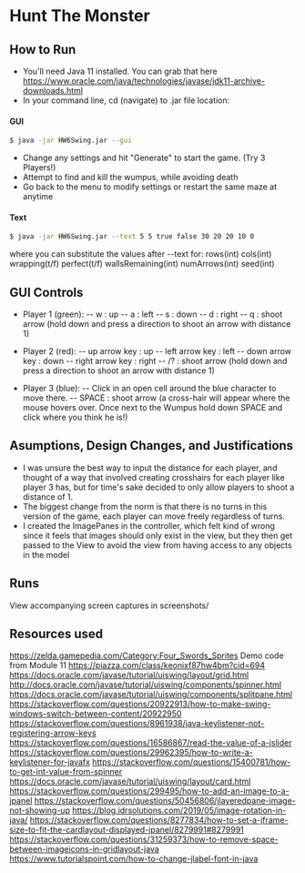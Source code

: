 # Hunt The Monster

## How to Run
- You'll need Java 11 installed. You can grab that here https://www.oracle.com/java/technologies/javase/jdk11-archive-downloads.html
- In your command line, cd (navigate) to .jar file location: 
#### GUI
```sh
$ java -jar HW6Swing.jar --gui
```
- Change any settings and hit "Generate" to start the game. (Try 3 Players!)
- Attempt to find and kill the wumpus, while avoiding death
- Go back to the menu to modify settings or restart the same maze at anytime

#### Text
```sh
$ java -jar HW6Swing.jar --text 5 5 true false 30 20 20 10 0
```
where you can substitute the values after --text for: rows(int) cols(int) wrapping(t/f) perfect(t/f) wallsRemaining(int) numArrows(int) seed(int)

## GUI Controls
- Player 1 (green):
-- w : up
-- a : left
-- s : down
-- d : right
-- q : shoot arrow (hold down and press a direction to shoot an arrow with distance 1)

- Player 2 (red):
-- up arrow key : up
-- left arrow key : left
-- down arrow key : down
-- right arrow key : right
-- /? : shoot arrow (hold down and press a direction to shoot an arrow with distance 1)

- Player 3 (blue):
-- Click in an open cell around the blue character to move there.
-- SPACE : shoot arrow (a cross-hair will appear where the mouse hovers over. Once next to the Wumpus hold down SPACE and click where you think he is!)


## Asumptions, Design Changes, and Justifications
- I was unsure the best way to input the distance for each player, and thought of a way that involved creating crosshairs for each player like player 3 has, but for time's sake decided to only allow players to shoot a distance of 1. 
- The biggest change from the norm is that there is no turns in this version of the game, each player can move freely regardless of turns.
- I created the ImagePanes in the controller, which felt kind of wrong since it feels that images should only exist in the view, but they then get passed to the View to avoid the view from having access to any objects in the model

## Runs
View accompanying screen captures in screenshots/

## Resources used
https://zelda.gamepedia.com/Category:Four_Swords_Sprites
Demo code from Module 11
https://piazza.com/class/keonixf87hw4bm?cid=694
https://docs.oracle.com/javase/tutorial/uiswing/layout/grid.html
http://docs.oracle.com/javase/tutorial/uiswing/components/spinner.html
https://docs.oracle.com/javase/tutorial/uiswing/components/splitpane.html
https://stackoverflow.com/questions/20922913/how-to-make-swing-windows-switch-between-content/20922950
https://stackoverflow.com/questions/8961938/java-keylistener-not-registering-arrow-keys
https://stackoverflow.com/questions/16586867/read-the-value-of-a-jslider
https://stackoverflow.com/questions/29962395/how-to-write-a-keylistener-for-javafx
https://stackoverflow.com/questions/15400781/how-to-get-int-value-from-spinner
https://docs.oracle.com/javase/tutorial/uiswing/layout/card.html
https://stackoverflow.com/questions/299495/how-to-add-an-image-to-a-jpanel
https://stackoverflow.com/questions/50456806/jlayeredpane-image-not-showing-up
https://blog.idrsolutions.com/2019/05/image-rotation-in-java/
https://stackoverflow.com/questions/8277834/how-to-set-a-jframe-size-to-fit-the-cardlayout-displayed-jpanel/8279991#8279991
https://stackoverflow.com/questions/31259373/how-to-remove-space-between-imageicons-in-gridlayout-java
https://www.tutorialspoint.com/how-to-change-jlabel-font-in-java
